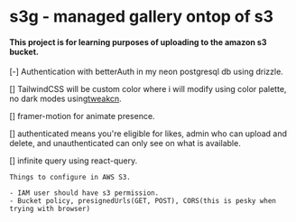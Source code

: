 # s3g - managed gallery ontop of s3

#### This project is for learning purposes of uploading to the amazon s3 bucket.

[-] Authentication with betterAuth in my neon postgresql db using drizzle.

[] TailwindCSS will be custom color where i will modify using color palette, no dark modes using[tweakcn](https://tweakcn.com/). 

[] framer-motion for animate presence.

[] authenticated means you're eligible for likes, admin who can upload and delete, and unauthenticated can only see on what is available.

[] infinite query using react-query.

```
Things to configure in AWS S3.

- IAM user should have s3 permission.
- Bucket policy, presignedUrls(GET, POST), CORS(this is pesky when trying with browser)
